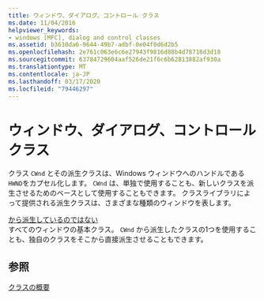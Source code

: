 ```yaml
---
title: ウィンドウ、ダイアログ、コントロール クラス
ms.date: 11/04/2016
helpviewer_keywords:
- windows [MFC], dialog and control classes
ms.assetid: b3610da6-9644-49b7-adbf-0e04f0d6d2b5
ms.openlocfilehash: 2e761c063e6c6e27943f9816d88b4d78718d3d18
ms.sourcegitcommit: 63784729604aaf526de21f6c6b62813882af930a
ms.translationtype: MT
ms.contentlocale: ja-JP
ms.lasthandoff: 03/17/2020
ms.locfileid: "79446297"
---
```

# <a name="window-dialog-and-control-classes"></a>ウィンドウ、ダイアログ、コントロール クラス

クラス `CWnd` とその派生クラスは、Windows ウィンドウへのハンドルである `HWND`をカプセル化します。 `CWnd` は、単独で使用することも、新しいクラスを派生させるためのベースとして使用することもできます。 クラスライブラリによって提供される派生クラスは、さまざまな種類のウィンドウを表します。

[から派生しているのではない](../mfc/reference/cwnd-class.md)<br/>
すべてのウィンドウの基本クラス。 `CWnd` から派生したクラスの1つを使用することも、独自のクラスをそこから直接派生させることもできます。

## <a name="see-also"></a>参照

[クラスの概要](../mfc/class-library-overview.md)
